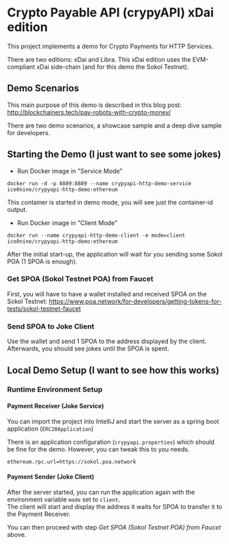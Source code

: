 # Crypto Payable API (crypyAPI) xDai edition

This project implements a demo for Crypto Payments for HTTP Services.  

There are two editions: xDai and Libra. This xDai edition uses the EVM-compliant xDai side-chain (and for this demo the Sokol Testnet).

## Demo Scenarios

This main purpose of this demo is described in this blog post: http://blockchainers.tech/pay-robots-with-crypto-money/

There are two demo scenarios, a showcase sample and a deep dive sample for developers.

## Starting the Demo (I just want to see some jokes)

* Run Docker image in "Service Mode"
```
docker run -d -p 8889:8889 --name crypyapi-http-demo-service ice0nine/crypyapi-http-demo:ethereum
```

This container is started in demo mode, you will see just the container-id output.

* Run Docker image in "Client Mode"
```
docker run --name crypyapi-http-demo-client -e mode=client ice0nine/crypyapi-http-demo:ethereum
```

After the initial start-up, the application will wait for you sending some Sokol POA (1 SPOA is enough).  

### Get SPOA (Sokol Testnet POA) from Faucet

First, you will have to have a wallet installed and received SPOA on the Sokol Testnet: https://www.poa.network/for-developers/getting-tokens-for-tests/sokol-testnet-faucet

### Send SPOA to Joke Client

Use the wallet and send 1 SPOA to the address displayed by the client. Afterwards, you should see jokes until the SPOA is spent.

## Local Demo Setup (I want to see how this works)

### Runtime Environment Setup

#### Payment Receiver (Joke Service)

You can import the project into IntelliJ and start the server as a spring boot application (`ERC20Application`)

There is an application configuration (`crypyapi.properties`) which should be fine for the demo. However, you can tweak this to you needs.
```
ethereum.rpc.url=https://sokol.poa.network
```

#### Payment Sender (Joke Client)

After the server started, you can run the application again with the environment variable `mode` set to `client`.  
The client will start and display the address it waits for SPOA to transfer it to the Payment Receiver.

You can then proceed with step *Get SPOA (Sokol Testnet POA) from Faucet* above.